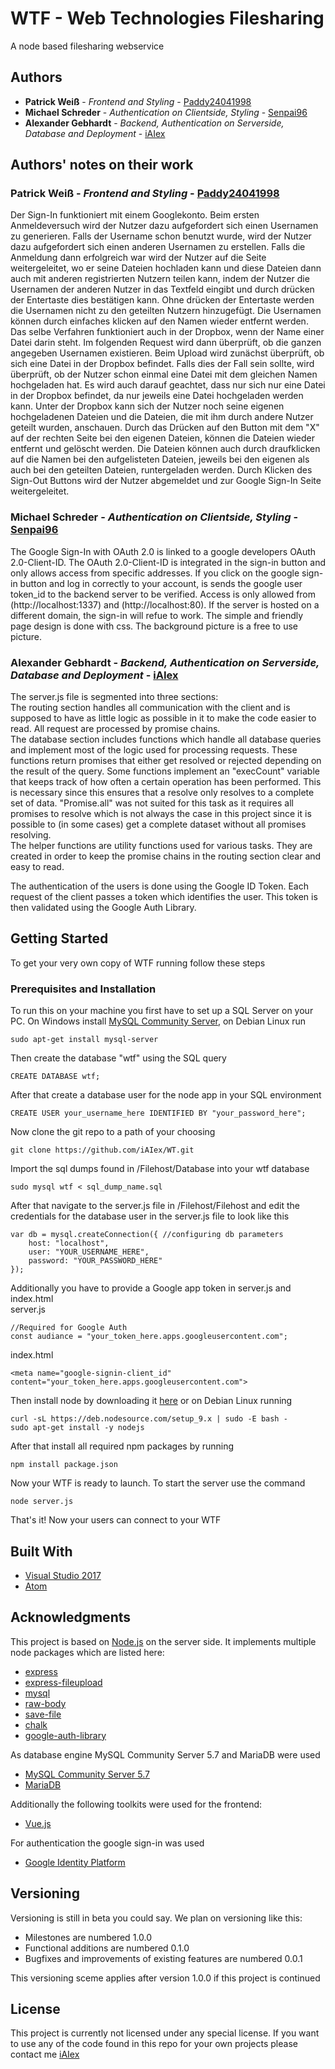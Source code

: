 ﻿# WTF - Web Technologies Filesharing

A node based filesharing webservice

## Authors
* **Patrick Weiß** - *Frontend and Styling* - [Paddy24041998](https://github.com/paddy24041998)
* **Michael Schreder** - *Authentication on Clientside, Styling* - [Senpai96](https://github.com/senpai96)
* **Alexander Gebhardt** - *Backend, Authentication on Serverside, Database and Deployment* - [iAIex](https://github.com/iAIex)

## Authors' notes on their work
### Patrick Weiß - *Frontend and Styling* - [Paddy24041998](https://github.com/paddy24041998)
Der Sign-In funktioniert mit einem Googlekonto. Beim ersten Anmeldeversuch wird der Nutzer dazu aufgefordert sich einen Usernamen zu generieren. Falls der Username schon benutzt wurde, wird der Nutzer dazu aufgefordert sich einen anderen Usernamen zu erstellen. Falls die Anmeldung dann erfolgreich war wird der Nutzer auf die Seite weitergeleitet, wo er seine Dateien hochladen kann und diese Dateien dann auch mit anderen registrierten Nutzern teilen kann, indem der Nutzer die Usernamen der anderen Nutzer in das Textfeld eingibt und durch drücken der Entertaste dies bestätigen kann. Ohne drücken der Entertaste werden die Usernamen nicht zu den geteilten Nutzern hinzugefügt. Die Usernamen können durch einfaches klicken auf den Namen wieder entfernt werden. Das selbe Verfahren funktioniert auch in der Dropbox, wenn der Name einer Datei darin steht. Im folgenden Request wird dann überprüft, ob die ganzen angegeben Usernamen existieren. Beim Upload wird zunächst überprüft, ob sich eine Datei in der Dropbox befindet. Falls dies der Fall sein sollte, wird überprüft, ob der Nutzer schon einmal eine Datei mit dem gleichen Namen hochgeladen hat. Es wird auch darauf geachtet, dass nur sich nur eine Datei in der Dropbox befindet, da nur jeweils eine Datei hochgeladen werden kann. Unter der Dropbox kann sich der Nutzer noch seine eigenen hochgeladenen Dateien und die Dateien, die mit ihm durch andere Nutzer geteilt wurden, anschauen. Durch das Drücken auf den Button mit dem "X" auf der rechten Seite bei den eigenen Dateien, können die Dateien wieder entfernt und gelöscht werden. Die Dateien können auch durch draufklicken auf die Namen bei den aufgelisteten Dateien, jeweils bei den eigenen als auch bei den geteilten Dateien, runtergeladen werden. Durch Klicken des Sign-Out Buttons wird der Nutzer abgemeldet und zur Google Sign-In Seite weitergeleitet.
### Michael Schreder - *Authentication on Clientside, Styling* - [Senpai96](https://github.com/senpai96)
The Google Sign-In with OAuth 2.0 is linked to a google developers OAuth 2.0-Client-ID. The OAuth 2.0-Client-ID is integrated in the sign-in button and only allows access from specific addresses. If you click on the google sign-in button and log in correctly to your account, is sends the google user token_id to the backend server to be verified. Access is only allowed from (http://localhost:1337) and (http://localhost:80). If the server is hosted on a different domain, the sign-in will refue to work.
The simple and friendly page design is done with css. The background picture is a free to use picture.

### Alexander Gebhardt - *Backend, Authentication on Serverside, Database and Deployment* - [iAIex](https://github.com/iAIex)
The server.js file is segmented into three sections:  
The routing section handles all communication with the client and is supposed to have as little logic as possible in it to make the code easier to read. All request are processed by promise chains.  
The database section includes functions which handle all database queries and implement most of the logic used for processing requests. These functions return promises that either get resolved or rejected depending on the result of the query. Some functions implement an "execCount" variable that keeps track of how often a certain operation has been performed. This is necessary since this ensures that a resolve only resolves to a complete set of data. "Promise.all" was not suited for this task as it requires all promises to resolve which is not always the case in this project since it is possible to (in some cases) get a complete dataset without all promises resolving.  
The helper functions are utility functions used for various tasks. They are created in order to keep the promise chains in the routing section clear and easy to read.  

The authentication of the users is done using the Google ID Token. Each request of the client passes a token which identifies the user. This token is then validated using the Google Auth Library.

## Getting Started

To get your very own copy of WTF running follow these steps

### Prerequisites and Installation

To run this on your machine you first have to set up a SQL Server on your PC. On Windows install [MySQL Community Server](https://dev.mysql.com/downloads/mysql/), on Debian Linux run
```
sudo apt-get install mysql-server
```
Then create the database "wtf" using the SQL query
```
CREATE DATABASE wtf;
```
After that create a database user for the node app in your SQL environment

```
CREATE USER your_username_here IDENTIFIED BY "your_password_here";
```
Now clone the git repo to a path of your choosing
```
git clone https://github.com/iAIex/WT.git
```
Import the sql dumps found in /Filehost/Database into your wtf database
```
sudo mysql wtf < sql_dump_name.sql
```
After that navigate to the server.js file in /Filehost/Filehost and edit the credentials for the database user in the server.js file to look like this
```
var db = mysql.createConnection({ //configuring db parameters
    host: "localhost",
    user: "YOUR_USERNAME_HERE",
    password: "YOUR_PASSWORD_HERE"
});
```
Additionally you have to provide a Google app token in server.js and index.html  
server.js
```
//Required for Google Auth
const audiance = "your_token_here.apps.googleusercontent.com";
```
index.html
```
<meta name="google-signin-client_id" content="your_token_here.apps.googleusercontent.com">
```
Then install node by downloading it [here](https://nodejs.org/en/download/) or on Debian Linux running
```
curl -sL https://deb.nodesource.com/setup_9.x | sudo -E bash -
sudo apt-get install -y nodejs
```
After that install all required npm packages by running
```
npm install package.json
```
Now your WTF is ready to launch. To start the server use the command
```
node server.js
```
That's it! Now your users can connect to your WTF

## Built With
* [Visual Studio 2017](https://www.visualstudio.com/de/downloads/)
* [Atom](https://atom.io/)

## Acknowledgments
This project is based on [Node.js](https://nodejs.org/) on the server side. It implements multiple node packages which are listed here:
* [express](https://expressjs.com/)
* [express-fileupload](https://github.com/richardgirges/express-fileupload)
* [mysql](https://github.com/mysqljs/mysql)
* [raw-body](https://github.com/stream-utils/raw-body)
* [save-file](https://github.com/dfcreative/save-file)
* [chalk](https://github.com/chalk/chalk)
* [google-auth-library](https://github.com/google/google-auth-library-nodejs)

As database engine MySQL Community Server 5.7 and MariaDB were used
* [MySQL Community Server 5.7](https://dev.mysql.com/downloads/mysql/)
* [MariaDB](https://mariadb.org/)

Additionally the following toolkits were used for the frontend:
* [Vue.js](https://vuejs.org/)

For authentication the google sign-in was used
* [Google Identity Platform](https://developers.google.com/identity/)

## Versioning
Versioning is still in beta you could say. We plan on versioning like this:
* Milestones are numbered 1.0.0
* Functional additions are numbered 0.1.0
* Bugfixes and improvements of existing features are numbered 0.0.1

This versioning sceme applies after version 1.0.0 if this project is continued

## License
This project is currently not licensed under any special license. If you want to use any of the code found in this repo for your own projects please contact me [iAIex](https://github.com/iAIex)
